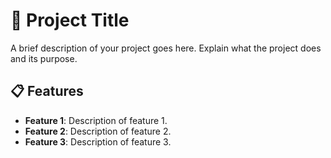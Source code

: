 # 📁 Project Title

A brief description of your project goes here. Explain what the project does and its purpose.

## 📋 Features

- **Feature 1**: Description of feature 1.
- **Feature 2**: Description of feature 2.
- **Feature 3**: Description of feature 3.

